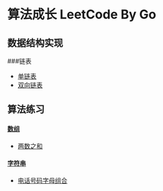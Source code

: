 # 算法成长 LeetCode By Go
## 数据结构实现
###链表
- [单链表](dataStructure/linkedList/singly.go)
- [双向链表]()










## 算法练习
#### [数组](subject/Array)

- [两数之和](subject/Array/TwoSum.go)

#### [字符串](subject/string)

- [电话号码字母组合](subject/string/电话号码字母组合.go)